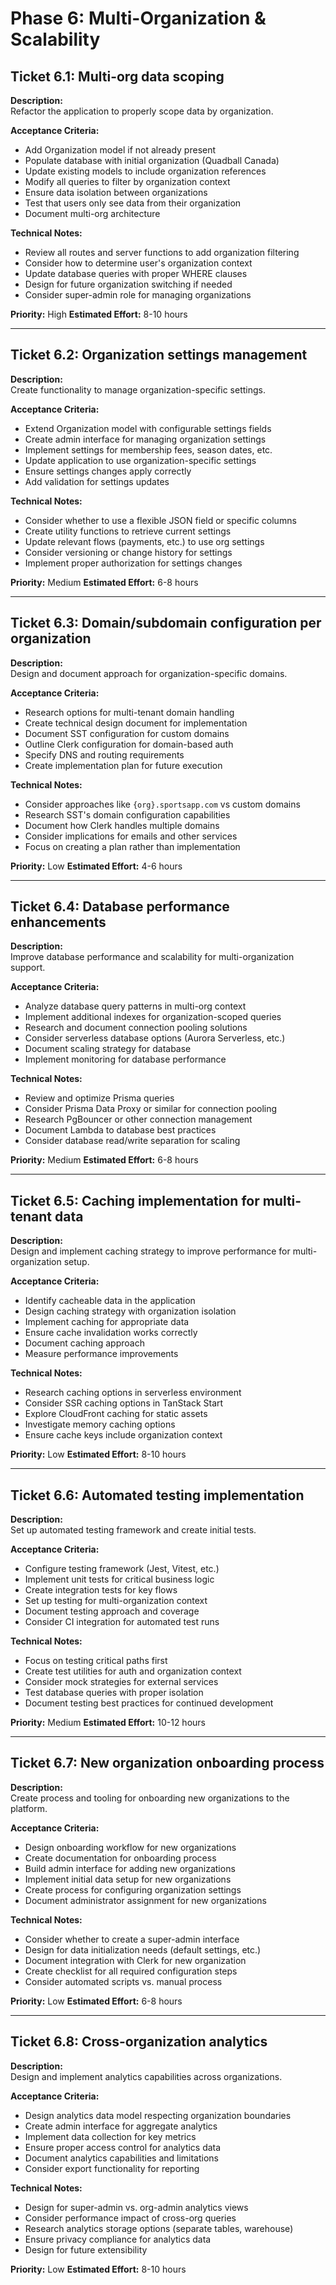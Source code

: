 # Phase 6: Multi-Organization & Scalability

## Ticket 6.1: Multi-org data scoping

**Description:**  
Refactor the application to properly scope data by organization.

**Acceptance Criteria:**
- Add Organization model if not already present
- Populate database with initial organization (Quadball Canada)
- Update existing models to include organization references
- Modify all queries to filter by organization context
- Ensure data isolation between organizations
- Test that users only see data from their organization
- Document multi-org architecture

**Technical Notes:**
- Review all routes and server functions to add organization filtering
- Consider how to determine user's organization context
- Update database queries with proper WHERE clauses
- Design for future organization switching if needed
- Consider super-admin role for managing organizations

**Priority:** High
**Estimated Effort:** 8-10 hours

---

## Ticket 6.2: Organization settings management

**Description:**  
Create functionality to manage organization-specific settings.

**Acceptance Criteria:**
- Extend Organization model with configurable settings fields
- Create admin interface for managing organization settings
- Implement settings for membership fees, season dates, etc.
- Update application to use organization-specific settings
- Ensure settings changes apply correctly
- Add validation for settings updates

**Technical Notes:**
- Consider whether to use a flexible JSON field or specific columns
- Create utility functions to retrieve current settings
- Update relevant flows (payments, etc.) to use org settings
- Consider versioning or change history for settings
- Implement proper authorization for settings changes

**Priority:** Medium
**Estimated Effort:** 6-8 hours

---

## Ticket 6.3: Domain/subdomain configuration per organization

**Description:**  
Design and document approach for organization-specific domains.

**Acceptance Criteria:**
- Research options for multi-tenant domain handling
- Create technical design document for implementation
- Document SST configuration for custom domains
- Outline Clerk configuration for domain-based auth
- Specify DNS and routing requirements
- Create implementation plan for future execution

**Technical Notes:**
- Consider approaches like `{org}.sportsapp.com` vs custom domains
- Research SST's domain configuration capabilities
- Document how Clerk handles multiple domains
- Consider implications for emails and other services
- Focus on creating a plan rather than implementation

**Priority:** Low
**Estimated Effort:** 4-6 hours

---

## Ticket 6.4: Database performance enhancements

**Description:**  
Improve database performance and scalability for multi-organization support.

**Acceptance Criteria:**
- Analyze database query patterns in multi-org context
- Implement additional indexes for organization-scoped queries
- Research and document connection pooling solutions
- Consider serverless database options (Aurora Serverless, etc.)
- Document scaling strategy for database
- Implement monitoring for database performance

**Technical Notes:**
- Review and optimize Prisma queries
- Consider Prisma Data Proxy or similar for connection pooling
- Research PgBouncer or other connection management
- Document Lambda to database best practices
- Consider database read/write separation for scaling

**Priority:** Medium
**Estimated Effort:** 6-8 hours

---

## Ticket 6.5: Caching implementation for multi-tenant data

**Description:**  
Design and implement caching strategy to improve performance for multi-organization setup.

**Acceptance Criteria:**
- Identify cacheable data in the application
- Design caching strategy with organization isolation
- Implement caching for appropriate data
- Ensure cache invalidation works correctly
- Document caching approach
- Measure performance improvements

**Technical Notes:**
- Research caching options in serverless environment
- Consider SSR caching options in TanStack Start
- Explore CloudFront caching for static assets
- Investigate memory caching options
- Ensure cache keys include organization context

**Priority:** Low
**Estimated Effort:** 8-10 hours

---

## Ticket 6.6: Automated testing implementation

**Description:**  
Set up automated testing framework and create initial tests.

**Acceptance Criteria:**
- Configure testing framework (Jest, Vitest, etc.)
- Implement unit tests for critical business logic
- Create integration tests for key flows
- Set up testing for multi-organization context
- Document testing approach and coverage
- Consider CI integration for automated test runs

**Technical Notes:**
- Focus on testing critical paths first
- Create test utilities for auth and organization context
- Consider mock strategies for external services
- Test database queries with proper isolation
- Document testing best practices for continued development

**Priority:** Medium
**Estimated Effort:** 10-12 hours

---

## Ticket 6.7: New organization onboarding process

**Description:**  
Create process and tooling for onboarding new organizations to the platform.

**Acceptance Criteria:**
- Design onboarding workflow for new organizations
- Create documentation for onboarding process
- Build admin interface for adding new organizations
- Implement initial data setup for new organizations
- Create process for configuring organization settings
- Document administrator assignment for new organizations

**Technical Notes:**
- Consider whether to create a super-admin interface
- Design for data initialization needs (default settings, etc.)
- Document integration with Clerk for new organization
- Create checklist for all required configuration steps
- Consider automated scripts vs. manual process

**Priority:** Low
**Estimated Effort:** 6-8 hours

---

## Ticket 6.8: Cross-organization analytics

**Description:**  
Design and implement analytics capabilities across organizations.

**Acceptance Criteria:**
- Design analytics data model respecting organization boundaries
- Create admin interface for aggregate analytics
- Implement data collection for key metrics
- Ensure proper access control for analytics data
- Document analytics capabilities and limitations
- Consider export functionality for reporting

**Technical Notes:**
- Design for super-admin vs. org-admin analytics views
- Consider performance impact of cross-org queries
- Research analytics storage options (separate tables, warehouse)
- Ensure privacy compliance for analytics data
- Design for future extensibility

**Priority:** Low
**Estimated Effort:** 8-10 hours
